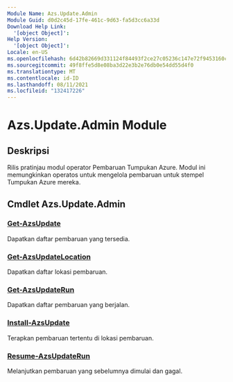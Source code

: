 ```yaml
---
Module Name: Azs.Update.Admin
Module Guid: d0d2c45d-17fe-461c-9d63-fa5d3cc6a33d
Download Help Link:
  '[object Object]': 
Help Version:
  '[object Object]': 
Locale: en-US
ms.openlocfilehash: 6d42b82669d331124f84493f2ce27c05236c147e72f9453160cd3e91c6078c86
ms.sourcegitcommit: 49f8ffe5d8e08ba3d22e3b2e76db0e54dd55d4f0
ms.translationtype: MT
ms.contentlocale: id-ID
ms.lasthandoff: 08/11/2021
ms.locfileid: "132417226"
---
```

# Azs.Update.Admin Module
## Deskripsi
Rilis pratinjau modul operator Pembaruan Tumpukan Azure.  Modul ini memungkinkan operatos untuk mengelola pembaruan untuk stempel Tumpukan Azure mereka.

## Cmdlet Azs.Update.Admin
### [Get-AzsUpdate](Get-AzsUpdate.md)
Dapatkan daftar pembaruan yang tersedia.

### [Get-AzsUpdateLocation](Get-AzsUpdateLocation.md)
Dapatkan daftar lokasi pembaruan.

### [Get-AzsUpdateRun](Get-AzsUpdateRun.md)
Dapatkan daftar pembaruan yang berjalan.

### [Install-AzsUpdate](Install-AzsUpdate.md)
Terapkan pembaruan tertentu di lokasi pembaruan.

### [Resume-AzsUpdateRun](Resume-AzsUpdateRun.md)
Melanjutkan pembaruan yang sebelumnya dimulai dan gagal.

